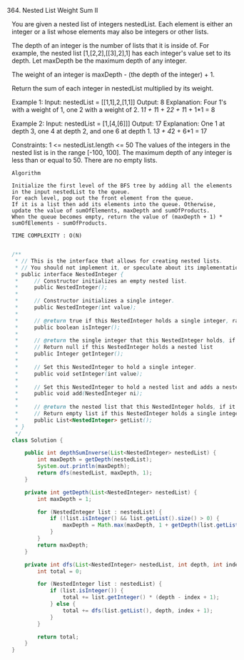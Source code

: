 364. Nested List Weight Sum II

You are given a nested list of integers nestedList. Each element is either an integer or a list whose elements may also be integers or other lists.

The depth of an integer is the number of lists that it is inside of. For example, the nested list [1,[2,2],[[3],2],1] has each integer's value set to its depth. Let maxDepth be the maximum depth of any integer.

The weight of an integer is maxDepth - (the depth of the integer) + 1.

Return the sum of each integer in nestedList multiplied by its weight.

 
Example 1:
Input: nestedList = [[1,1],2,[1,1]]
Output: 8
Explanation: Four 1's with a weight of 1, one 2 with a weight of 2.
1*1 + 1*1 + 2*2 + 1*1 + 1*1 = 8

Example 2:
Input: nestedList = [1,[4,[6]]]
Output: 17
Explanation: One 1 at depth 3, one 4 at depth 2, and one 6 at depth 1.
1*3 + 4*2 + 6*1 = 17
 
Constraints:
1 <= nestedList.length <= 50
The values of the integers in the nested list is in the range [-100, 100].
The maximum depth of any integer is less than or equal to 50.
There are no empty lists.

```approach
Algorithm

Initialize the first level of the BFS tree by adding all the elements in the input nestedList to the queue.
For each level, pop out the front element from the queue.
If it is a list then add its elements into the queue. Otherwise, update the value of sumOfElements, maxDepth and sumOfProducts.
When the queue becomes empty, return the value of (maxDepth + 1) * sumOfElements - sumOfProducts.

TIME COMPLEXITY : O(N)

```

```java

/**
 * // This is the interface that allows for creating nested lists.
 * // You should not implement it, or speculate about its implementation
 * public interface NestedInteger {
 *     // Constructor initializes an empty nested list.
 *     public NestedInteger();
 *
 *     // Constructor initializes a single integer.
 *     public NestedInteger(int value);
 *
 *     // @return true if this NestedInteger holds a single integer, rather than a nested list.
 *     public boolean isInteger();
 *
 *     // @return the single integer that this NestedInteger holds, if it holds a single integer
 *     // Return null if this NestedInteger holds a nested list
 *     public Integer getInteger();
 *
 *     // Set this NestedInteger to hold a single integer.
 *     public void setInteger(int value);
 *
 *     // Set this NestedInteger to hold a nested list and adds a nested integer to it.
 *     public void add(NestedInteger ni);
 *
 *     // @return the nested list that this NestedInteger holds, if it holds a nested list
 *     // Return empty list if this NestedInteger holds a single integer
 *     public List<NestedInteger> getList();
 * }
 */
class Solution {

    public int depthSumInverse(List<NestedInteger> nestedList) {
        int maxDepth = getDepth(nestedList);
        System.out.println(maxDepth);
        return dfs(nestedList, maxDepth, 1);
    }

    private int getDepth(List<NestedInteger> nestedList) {
        int maxDepth = 1;

        for (NestedInteger list : nestedList) {
            if (!list.isInteger() && list.getList().size() > 0) {
                maxDepth = Math.max(maxDepth, 1 + getDepth(list.getList()));
            }
        }
        return maxDepth;
    }

    private int dfs(List<NestedInteger> nestedList, int depth, int index) {
        int total = 0;

        for (NestedInteger list : nestedList) {
            if (list.isInteger()) {
                total += list.getInteger() * (depth - index + 1);
            } else {
                total += dfs(list.getList(), depth, index + 1);
            }
        }

        return total;
    }
}

```

